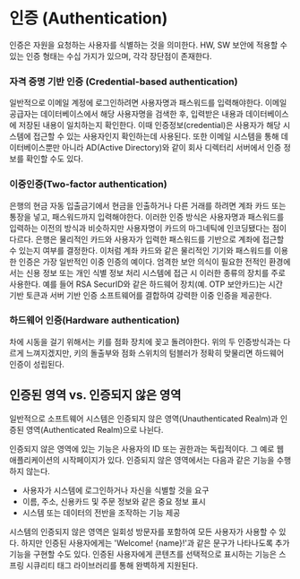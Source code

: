 # 인증 (Authentication)
인증은 자원을 요청하는 사용자를 식별하는 것을 의미한다.
HW, SW 보안에 적용할 수 있는 인증 형태는 수십 가지가 있으며, 각각 장단점이 존재한다.
### 자격 증명 기반 인증 (Credential-based authentication)
일반적으로 이메일 계정에 로그인하려면 사용자명과 패스워드를 입력해야한다. 
이메일 공급자는 데이터베이스에서 해당 사용자명을 검색한 후, 입력받은 내용과 데이터베이스에 저장된 내용이 일치하는지 확인한다.
이때 인증정보(credential)은 사용자가 해당 시스템에 접근할 수 있는 사용자인지 확인하는데 사용된다. 또한 이메일 시스템을 통해 데이터베이스뿐만 아니라 AD(Active Directory)와 같이 회사 디렉터리 서버에서 인증 정보를 확인할 수도 있다.

### 이중인증(Two-factor authentication)
은행의 현금 자동 입출금기에서 현금을 인출하거나 다른 거래를 하려면 계좌 카드 또는 통장을 넣고, 패스워드까지 입력해야한다.
이러한 인증 방식은 사용자명과 패스워드를 입력하는 이전의 방식과 비슷하지만 사용자명이 카드의 마그네틱에 인코딩됐다는 점이 다르다.
은행은 물리적인 카드와 사용자가 입력한 패스워드를 기반으로 계좌에 접근할 수 있는지 여부를 결정한다.
이처럼 계좌 카드와 같은 물리적인 기기와 패스워드를 이용한 인증은 가장 일반적인 이중 인증의 예이다. 엄격한 보안 의식이 필요한 전적인 환경에서는 신용 정보 또는 개인 식별 정보 처리 시스템에 접근 시 이러한 종류의 장치를 주로 사용한다.
예를 들어 RSA SecurID와 같은 하드웨어 장치(예. OTP 보안카드)는 시간 기반 토큰과 서버 기반 인증 소프트웨어를 결합하여 강력한 이중 인증을 제공한다.

### 하드웨어 인증(Hardware authentication)
차에 시동을 걸기 위해서는 키를 점화 장치에 꽂고 돌려야한다. 위의 두 인증방식과는 다르게 느껴지겠지만, 키의 돌출부와 점화 스위치의 텀블러가 정확히 맞물리면 하드웨어 인증이 성립된다.

## 인증된 영역 vs. 인증되지 않은 영역
일반적으로 소프트웨어 시스템은 인증되지 않은 영역(Unauthenticated Realm)과 인증된 영역(Authenticated Realm)으로 나뉜다.

인증되지 않은 영역에 있는 기능은 사용자의 ID 또는 권한과는 독립적이다. 그 예로 웹 애플리케이션의 시작페이지가 있다.
인증되지 않은 영역에서는 다음과 같은 기능을 수행하지 않는다.
* 사용자가 시스템에 로그인하거나 자신을 식별할 것을 요구
* 이름, 주소, 신용카드 및 주문 정보와 같은 중요 정보 표시
* 시스템 또는 데이터의 전반을 조작하는 기능 제공

시스템의 인증되지 않은 영역은 일회성 방문자를 포함하여 모든 사용자가 사용할 수 있다. 하지만 인증된 사용자에게는 'Welcome! {name}!'과 같은 문구가 나타나도록 추가 기능을 구현할 수도 있다. 
인증된 사용자에게 콘텐츠를 선택적으로 표시하는 기능은 스프링 시큐리티 태그 라이브러리를 통해 완벽하게 지원된다.

